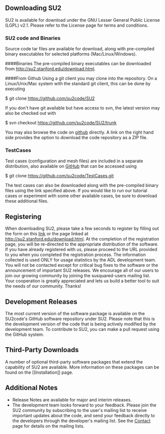 ## Downloading SU2

SU2 is available for download under the GNU Lesser General Public License (LGPL) v2.1. Please refer to the License page for terms and conditions. 

### SU2 code and Binaries
Source code tar files are available for download, along with pre-compiled binary executables for selected platforms (Mac/Linux/Windows).

####Binaries
The pre-compiled binary executables can be downloaded from http://su2.stanford.edu/download.html.

####From Github
Using a git client you may clone into the repository. On a Linux/Unix/Mac system with the standard git client, this can be done by executing  

$ git clone https://github.com/su2code/SU2  


If you don't have git available but have access to svn, the latest version may also be checked out with  

$ svn checkout https://github.com/su2code/SU2/trunk  

You may also browse the code on [github](https://github.com/su2code) directly. A link on the right hand side provides the option to download the code repository as a ZIP file.

### TestCases
Test cases (configuration and mesh files) are included in a separate distribution, also available on [GitHub](https://github.com/su2code/TestCases) that can be accessed using  

$ git clone https://github.com/su2code/TestCases.git  

The test cases can also be downloaded along with the pre-compiled binary files using the link specified above. 
If you would like to run our tutorial cases or experiment with some other available cases, be sure to download these additional files.

## Registering

When downloading SU2, please take a few seconds to register by filling out the form on this [link](https://docs.google.com/forms/d/1hc1IXqjOeV4mbadyV2Q3IpUX-t2qLWGFES-gYm9nOFo/viewform) or the page linked at http://su2.stanford.edu/download.html. At the completion of the registration page, you will be re-directed to the appropriate distribution of the software. If you have already registered with us, please proceed to the URL provided to you when you completed the registration process. The information collected is used ONLY for usage statistics by the ADL development team.  You will not be contacted except for critical bug fixes to the software or the announcement of important SU2 releases. We encourage all of our users to join our growing community by joining the susquared-users mailing list. Your cooperation is greatly appreciated and lets us build a better tool to suit the needs of our community. Thanks!

## Development Releases 

The most current version of the software package is available on the SU2code's GitHub software repository under SU2. Please note that this is the development version of the code that is being actively modified by the development team. To contribute to SU2, you can make a pull request using the GitHub system. 

## Third-Party Downloads

A number of optional third-party software packages that extend the capability of SU2 are available. More information on these packages can be found on the [[Installation]] page.

## Additional Notes

* Release Notes are available for major and interim releases.
* The development team looks forward to your feedback. Please join the SU2 community by subscribing to the user's mailing list to receive important updates about the code, and send your feedback directly to the developers through the developer's mailing list. See the [Contact](http://su2.stanford.edu/contact.html) page for details on the mailing lists.